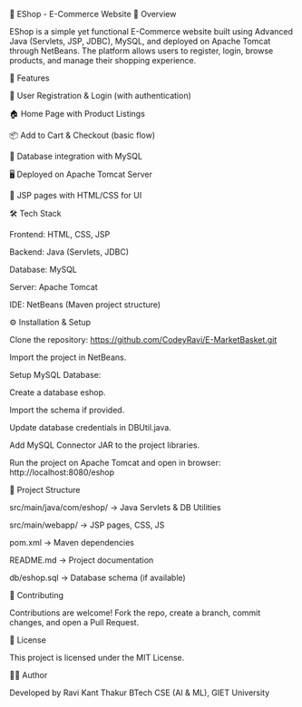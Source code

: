 🛒 EShop - E-Commerce Website
📌 Overview

EShop is a simple yet functional E-Commerce website built using Advanced Java (Servlets, JSP, JDBC), MySQL, and deployed on Apache Tomcat through NetBeans.
The platform allows users to register, login, browse products, and manage their shopping experience.


🚀 Features

🔐 User Registration & Login (with authentication)

🏠 Home Page with Product Listings

📦 Add to Cart & Checkout (basic flow)

💾 Database integration with MySQL

🖥️ Deployed on Apache Tomcat Server

🎨 JSP pages with HTML/CSS for UI



🛠️ Tech Stack

Frontend: HTML, CSS, JSP

Backend: Java (Servlets, JDBC)

Database: MySQL

Server: Apache Tomcat

IDE: NetBeans (Maven project structure)



⚙️ Installation & Setup

Clone the repository:
https://github.com/CodeyRavi/E-MarketBasket.git


Import the project in NetBeans.

Setup MySQL Database:

Create a database eshop.

Import the schema if provided.

Update database credentials in DBUtil.java.

Add MySQL Connector JAR to the project libraries.

Run the project on Apache Tomcat and open in browser:
http://localhost:8080/eshop



📂 Project Structure

src/main/java/com/eshop/ → Java Servlets & DB Utilities

src/main/webapp/ → JSP pages, CSS, JS

pom.xml → Maven dependencies

README.md → Project documentation

db/eshop.sql → Database schema (if available)



🤝 Contributing

Contributions are welcome! Fork the repo, create a branch, commit changes, and open a Pull Request.



📜 License

This project is licensed under the MIT License.



👨‍💻 Author

Developed by Ravi Kant Thakur
BTech CSE (AI & ML), GIET University
